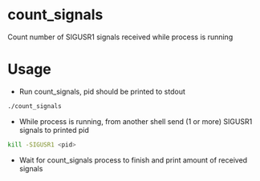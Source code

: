 # count_signals

Count number of SIGUSR1 signals received while process is running

# Usage

- Run count_signals, pid should be printed to stdout

```bash
./count_signals
```

- While process is running, from another shell send (1 or more) SIGUSR1 signals to printed pid

```bash
kill -SIGUSR1 <pid>
```

- Wait for count_signals process to finish and print amount of received signals

